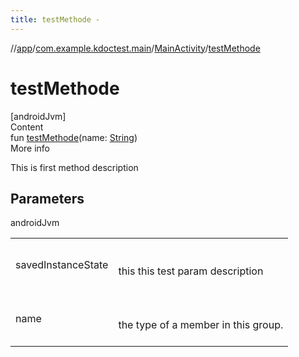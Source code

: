 ```yaml
---
title: testMethode -
---
```

//[app](../../../index.md)/[com.example.kdoctest.main](../index.md)/[MainActivity](index.md)/[testMethode](test-methode.md)



# testMethode  
[androidJvm]  
Content  
fun [testMethode](test-methode.md)(name: [String](https://kotlinlang.org/api/latest/jvm/stdlib/kotlin/-string/index.html))  
More info  


This is first method description



## Parameters  
  
androidJvm  
  
| | |
|---|---|
| <a name="com.example.kdoctest.main/MainActivity/testMethode/#kotlin.String/PointingToDeclaration/"></a>savedInstanceState| <a name="com.example.kdoctest.main/MainActivity/testMethode/#kotlin.String/PointingToDeclaration/"></a><br><br>this this test param description<br><br>|
| <a name="com.example.kdoctest.main/MainActivity/testMethode/#kotlin.String/PointingToDeclaration/"></a>name| <a name="com.example.kdoctest.main/MainActivity/testMethode/#kotlin.String/PointingToDeclaration/"></a><br><br>the type of a member in this group.<br><br>|
  
  



